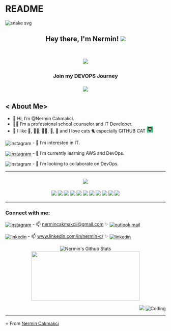 # README
![snake svg](https://github.com/cakmakcinermin/cakmakcinermin/blob/output/github-contribution-grid-snake.svg)

<h2 align="center">Hey there, I'm Nermin! <img src="https://media.giphy.com/media/hvRJCLFzcasrR4ia7z/giphy.gif" width="28"> 
 
<br> <img src="https://i2-prod.manchestereveningnews.co.uk/incoming/article14379834.ece/ALTERNATES/s810/050318_LRR_MEN_WomenTech.jpg" width="300">
<br>
 
 
 
<h3 align="center">Join my DEVOPS Journey


 <h3 align="center"> <img src="https://media-exp1.licdn.com/dms/image/C4E03AQHEceMrPWLPFA/profile-displayphoto-shrink_800_800/0/1645067745534?e=1653523200&v=beta&t=5FE-SYfPBj1eja44hsETfT5X7AkNw836kyDdhY6zIQo" width="200">
   
## < About Me>
- 👋 Hi, I’m @Nermin Cakmakci.
- 👩‍🎓 I’m a professional school counselor and IT Developer.
- 🥇 I like 📖, 🧑‍🎨, 🚵‍♂, 🤾‍, 🎾 and I love cats 🐈 especially GITHUB CAT <img src="https://raw.githubusercontent.com/Potential17/Potential17/master/github-logo-octocat-.gif" width="4%">
  
<img align="center" src="https://www.emojiall.com/en/header-svg/%F0%9F%92%BB.svg" background-color="white" alt="instagram" height="30" width="40" />   - 👀 I’m interested in IT.

 [<img align="center" src="https://media-exp1.licdn.com/dms/image/C4D22AQHk15V_X2up1A/feedshare-shrink_2048_1536/0/1647239167260?e=1649894400&v=beta&t=_bpOd1z9V0KzC8iVMRp87zeeQbl8mUIgtDjHNyMOWTE" background-color="white" alt="instagram" height="30" width="40" />](https://aws.amazon.com/tr/console/)   - 🌱 I’m currently learning AWS and DevOps.

<img align="center" src="https://2svkzb1o71wr1z98lv262kr3-wpengine.netdna-ssl.com/wp-content/uploads/2019/07/06127-Dr-Linkedin-Animated-Logo-GIF-v1.gif" background-color="white" alt="instagram" height="35" width="40" />  - 💞️ I’m looking to collaborate on DevOps.

----------------
<h3 align="center"> <img src="https://user-images.githubusercontent.com/96360040/159220580-1e572ad3-de21-423c-a6d3-d26010bd442e.png" width="400">
  
<img src="https://logos-world.net/wp-content/uploads/2021/08/Amazon-Web-Services-AWS-Emblem.png" width="10%"> <img src="https://cdn.wmaraci.com/nedir/Microsoft-Azure.png" width="10%"> <img src="https://1000logos.net/wp-content/uploads/2020/05/Logo-Google-Cloud.jpg" width="10%"> <img src="https://upload.wikimedia.org/wikipedia/commons/thumb/f/f8/Python_logo_and_wordmark.svg/2560px-Python_logo_and_wordmark.svg.png" width="15%"> <img src="https://seeklogo.com/images/M/MySQL-logo-F6FF285A58-seeklogo.com.png" width="12%"> <img src="https://seeklogo.com/images/D/docker-logo-6D6F987702-seeklogo.com.png" width="9%"> <img src="https://www.stratoscale.com/wp-content/uploads/2019/04/Kubernetes-logo.png" width="7%"> <img src="https://www.vectorlogo.zone/logos/jenkins/jenkins-ar21.svg" width="12%"> <img src="https://marka-logo.com/wp-content/uploads/2020/09/Linux-Logo.png" width="10%"> <img src="https://user-images.githubusercontent.com/96360040/159221208-f9c213c8-748d-4645-858c-b804d6765548.png" width="8%"> <img src="https://user-images.githubusercontent.com/96360040/159221969-61cb0de5-d8f3-44f7-ac94-40d0dcfab30c.png" width="12%">
  
---------------
 <h3 align="left">Connect with me:</h3>
<p align="left">

[<img align="center" src="https://cdn.dribbble.com/users/2118564/screenshots/4240923/gmail-sent-animation.gif" background-color="white" alt="instagram" height="40" width="50" />](mailto:nermincakmakcii@gmail.com)   - 📫 nermincakmakcii@gmail.com  ✨   [<img align="center" src="https://upload.wikimedia.org/wikipedia/commons/9/90/Outlook.com_icon_%282012-2019%29.svg" background-color="white" alt="outlook mail" height="30" width="40" />](mailto:nermincakmakcii@gmail.com)


[<img align="center" src="https://cdn.dribbble.com/users/759099/screenshots/3584436/linked_in2.gif" color="white" alt="linkedin" height="35" width="45" />](https://www.linkedin.com/in/nermin-c/)   - 📫 www.linkedin.com/in/nermin-c/   ✨   [<img align="center" src="https://upload.wikimedia.org/wikipedia/commons/thumb/c/ca/LinkedIn_logo_initials.png/600px-LinkedIn_logo_initials.png" color="white" alt="linkedin" height="35" width="45" />](www.linkedin.com/in/nermin-c/)
  


<p align="center">
<img width="450" align="center" src="https://github-readme-stats.vercel.app/api?username=Cakmakcinermin&show_icons=true&line_height=21&theme=react" alt="Nermin's Github Stats" />
<img width="340" height="155" align="center" 
     src="https://github-readme-stats.vercel.app/api/top-langs/?username=Cakmakcinermin&langs_count=6&hide=handlebars,jupyter notebook,css&theme=react&line_height=27&layout=compact" />
</p>
 

 [ <p align="right"> ![](https://img.shields.io/badge/dynamic/json?color=000000&label=GitHub&query=%24.data.totalSubs&suffix=%20followers&url=https%3A%2F%2Fapi.spencerwoo.com%2Fsubstats%2F%3Fsource%3Dgithub%26queryKey%3Dcakmakcinermin)](https://github.com/cakmakcinermin) <img alt="Coding" width="90" height="19" src="https://komarev.com/ghpvc/?username=cakmakcinermin&label=Profile%20views&color=129e00&style=plastic" alt="Nermin" /> </p> 
<hr> 
 
 
 
⭐️ From [Nermin Cakmakci](https://github.com/cakmakcinermin)
<!--
**cakmakcinermin/cakmakcinermin** is a ✨ _special_ ✨ repository because its `README.md` (this file) appears on your GitHub profile.
-->
